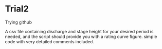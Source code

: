 # Trial2
Trying github

A csv file containing discharge and stage height for your desired period is needed, and the script should provide you with a rating curve 
figure. simple code with very detailed comments included.
